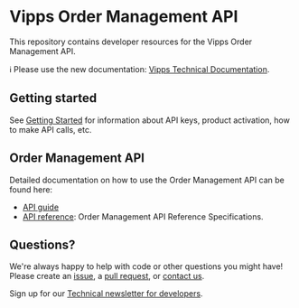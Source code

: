 <!-- START_METADATA
---
title: Introduction
sidebar_position: 1
hide_table_of_contents: true
pagination_next: null
pagination_prev: null

---
END_METADATA -->

# Vipps Order Management API

This repository contains developer resources for the Vipps Order Management API.

<!-- START_COMMENT -->

ℹ️ Please use the new documentation:
[Vipps Technical Documentation](https://vippsas.github.io/vipps-developer-docs/).

<!-- END_COMMENT -->

## Getting started

See
[Getting Started](https://vippsas.github.io/vipps-developer-docs/docs/vipps-developers/vipps-getting-started)
for information about API keys, product activation, how to make API calls, etc.

## Order Management API

Detailed documentation on how to use the Order Management API can be found here:

* [API guide](vipps-order-management-api.md)
* [API reference](https://vippsas.github.io/vipps-developer-docs/api/order-management): Order Management API Reference Specifications.

## Questions?

We're always happy to help with code or other questions you might have!
Please create an [issue](https://github.com/vippsas/vipps-order-management-api/issues),
a [pull request](https://github.com/vippsas/vipps-order-management-api/pulls),
or [contact us](https://vippsas.github.io/vipps-developer-docs/docs/vipps-developers/contact).

Sign up for our [Technical newsletter for developers](https://vippsas.github.io/vipps-developer-docs/docs/vipps-developers/newsletters).
